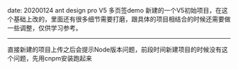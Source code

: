 date: 20200124
ant design pro V5 多页签demo
新建的一个V5初始项目，在这个基础上改的，里面还有很多细节需要打磨，跟具体的项目相结合的时候还需要做一些调整，仅供学习参考。

---
直接新建的项目上传之后会提示Node版本问题，前段时间新建项目的时候没有这个问题，先用cnpm安装跑起来
